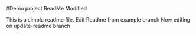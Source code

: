 #Demo project ReadMe
Modified

This is a simple readme file.
Edit Readme from example branch
Now editing on update-readme branch
